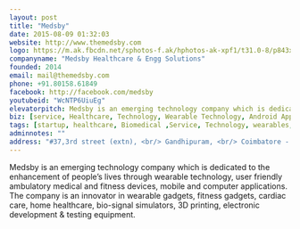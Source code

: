```yaml
---
layout: post
title: "Medsby"
date: 2015-08-09 01:32:03
website: http://www.themedsby.com
logo: https://m.ak.fbcdn.net/sphotos-f.ak/hphotos-ak-xpf1/t31.0-8/p843x403/10865801_1594785677411490_8272009192646078689_o.png
companyname: "Medsby Healthcare & Engg Solutions"
founded: 2014
email: mail@themedsby.com
phone: +91.80158.61849
facebook: http://facebook.com/medsby
youtubeid: "WcNTP6UiuEg"
elevatorpitch: Medsby is an emerging technology company which is dedicated to the enhancement of people’s lives through wearable technology, user friendly ambulatory medical and fitness devices, mobile and computer applications.
biz: [service, Healthcare, Technology, Wearable Technology, Android Apps, Biomedical Sales & Services]
tags: [startup, healthcare, Biomedical ,Service, Technology, wearables, patient monitoring, android app development,SmartScope,pulse kit 2,ECG simulator pro,Medsby,Medical accessories,medical equipments, medical services,3d printed prosthetics, 3d printing, medsby prusa i3, educational kits,biomedical kits, ECG kit,]
adminnotes: ""
address: "#37,3rd street (extn), <br/> Gandhipuram, <br/> Coimbatore - 641012."
---
```

Medsby is an emerging technology company which is dedicated to the enhancement of people’s lives through wearable technology, user friendly ambulatory medical and fitness devices, mobile and computer applications. The company is an innovator in wearable gadgets, fitness gadgets, cardiac care, home healthcare, bio-signal simulators, 3D printing, electronic development & testing equipment.
